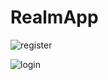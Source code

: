 # RealmApp
![register](https://user-images.githubusercontent.com/42488957/44707268-b5715380-aaac-11e8-862b-0144e3569b14.png)

![login](https://user-images.githubusercontent.com/42488957/44707525-65df5780-aaad-11e8-9faf-f7e49bc6ced2.png)
